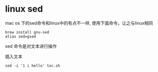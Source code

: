 # linux sed

mac os 下的sed命令和linux中的有点不一样, 使用下面命令，让之与linux相同

```
brew install gnu-sed
alias sed=gsed
```

sed 命令是对文本进行操作

插入文本

```
sed -i '1 i hello' toc.sh
```
